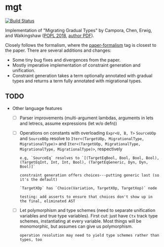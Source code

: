 # mgt
[![Build Status](https://travis-ci.com/mgree/mgt.svg?branch=main)](https://travis-ci.com/mgree/mgt)

Implementation of "Migrating Gradual Types" by Campora, Chen, Erwig, and Walkingshaw ([POPL 2018](https://dl.acm.org/doi/10.1145/3158103), [author PDF](http://web.engr.oregonstate.edu/~walkiner/papers/popl18-migrating-gradual-types.pdf)).

Closely follows the formalism, where the [paper-formalism](https://github.com/mgree/mgt/releases/tag/paper-formalism) tag is closest to the paper. There are several additions and changes:

  - Some tiny bug fixes and divergences from the paper.
  - Mostly imperative implementation of constraint generation and unification.
  - Constraint generation takes a term optionally annotated with gradual types and returns a term fully annotated with migrational types.
  
## TODO

- Other language features
  + [ ] Parser improvements (multi-argument lambdas, arguments in lets and letrecs, assume expressions (let w/o defn))
  + [ ] Operations on constants with overloading
        `Expr<U, B, T>`
        `SourceUOp` and `SourceBOp` resolve to `Iter<(TargetUOp, MigrationalType, MigrationalType)>` and `Iter<(TargetUOp, MigrationalType, MigrationalType, MigrationalType)>`, respectively

        e.g, `SourceEq` resolves to `[(TargetEqBool, Bool, Bool, Bool), (TargetEqInt, Int, Int, Bool), (TargetEqGeneric, Dyn, Dyn, Bool)]`

        constraint generation offers choices---putting generic last (so it's the default)

        `TargetXOp` has `Choice(Variation, TargetXOp, TargetXop)` node

        testing: add asserts to ensure that choices don't show up in the final, eliminated AST
  + [ ] Let polymorphism and type schemes (need to separate unification variables and true type variables). First cut: just have `Ctx` track type schemes, instantiating at every variable. Most things will be monomorphic, but assumes can give us polymorphism.

        operation resolution may need to yield type schemes rather than types, too